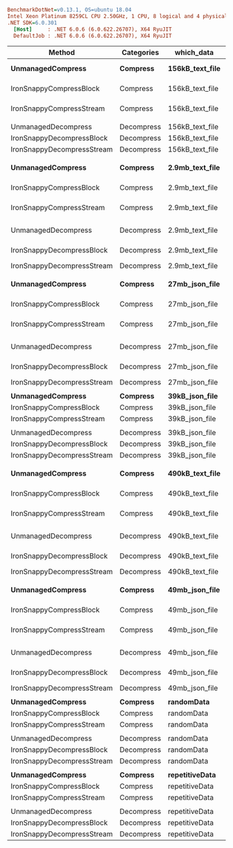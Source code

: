 ``` ini

BenchmarkDotNet=v0.13.1, OS=ubuntu 18.04
Intel Xeon Platinum 8259CL CPU 2.50GHz, 1 CPU, 8 logical and 4 physical cores
.NET SDK=6.0.301
  [Host]     : .NET 6.0.6 (6.0.622.26707), X64 RyuJIT
  DefaultJob : .NET 6.0.6 (6.0.622.26707), X64 RyuJIT


```
|                     Method | Categories |      which_data |             Mean |           Error |          StdDev |           Median | Ratio | RatioSD |     Gen 0 |   Gen 1 |   Gen 2 |    Allocated |
|--------------------------- |----------- |---------------- |-----------------:|----------------:|----------------:|-----------------:|------:|--------:|----------:|--------:|--------:|-------------:|
|          **UnmanagedCompress** |   **Compress** | **156kB_text_file** |   **2,199,110.3 ns** |    **18,072.81 ns** |    **16,905.32 ns** |   **2,188,275.1 ns** |  **1.00** |    **0.00** |         **-** |       **-** |       **-** |         **67 B** |
|    IronSnappyCompressBlock |   Compress | 156kB_text_file |   1,112,995.1 ns |     2,092.51 ns |     1,957.34 ns |   1,112,580.4 ns |  0.51 |    0.00 |   29.2969 | 25.3906 | 25.3906 |    186,680 B |
|   IronSnappyCompressStream |   Compress | 156kB_text_file |   1,533,256.2 ns |       773.64 ns |       723.67 ns |   1,533,205.8 ns |  0.70 |    0.01 |    3.9063 |       - |       - |     98,434 B |
|                            |            |                 |                  |                 |                 |                  |       |         |           |         |         |              |
|        UnmanagedDecompress | Decompress | 156kB_text_file |     948,126.5 ns |     3,845.81 ns |     3,597.37 ns |     949,432.7 ns |  1.00 |    0.00 |         - |       - |       - |         65 B |
|  IronSnappyDecompressBlock | Decompress | 156kB_text_file |     642,744.4 ns |     3,857.54 ns |     3,608.35 ns |     642,598.2 ns |  0.68 |    0.00 |   43.9453 | 43.9453 | 43.9453 |    152,537 B |
| IronSnappyDecompressStream | Decompress | 156kB_text_file |     472,625.7 ns |     1,608.80 ns |     1,504.87 ns |     472,407.2 ns |  0.50 |    0.00 |   42.9688 | 39.5508 | 39.5508 |    196,746 B |
|                            |            |                 |                  |                 |                 |                  |       |         |           |         |         |              |
|          **UnmanagedCompress** |   **Compress** | **2.9mb_text_file** |  **37,316,087.1 ns** |    **18,985.62 ns** |    **16,830.26 ns** |  **37,321,442.0 ns** |  **1.00** |    **0.00** |         **-** |       **-** |       **-** |        **122 B** |
|    IronSnappyCompressBlock |   Compress | 2.9mb_text_file |  18,015,289.1 ns |    36,559.22 ns |    34,197.52 ns |  18,023,357.5 ns |  0.48 |    0.00 |   62.5000 |       - |       - |  2,983,946 B |
|   IronSnappyCompressStream |   Compress | 2.9mb_text_file |  26,458,696.9 ns |    29,951.68 ns |    28,016.82 ns |  26,470,883.8 ns |  0.71 |    0.00 |   62.5000 |       - |       - |  1,475,722 B |
|                            |            |                 |                  |                 |                 |                  |       |         |           |         |         |              |
|        UnmanagedDecompress | Decompress | 2.9mb_text_file |  14,364,082.8 ns |    75,058.68 ns |    70,209.94 ns |  14,391,863.6 ns |  1.00 |    0.00 |         - |       - |       - |         77 B |
|  IronSnappyDecompressBlock | Decompress | 2.9mb_text_file |  10,417,282.6 ns |   207,547.14 ns |   297,657.91 ns |  10,419,912.7 ns |  0.72 |    0.02 |   62.5000 | 62.5000 | 62.5000 |  2,899,613 B |
| IronSnappyDecompressStream | Decompress | 2.9mb_text_file |     466,920.6 ns |       497.85 ns |       465.69 ns |     467,160.4 ns |  0.03 |    0.00 |    6.3477 |  2.9297 |  2.9297 |    196,722 B |
|                            |            |                 |                  |                 |                 |                  |       |         |           |         |         |              |
|          **UnmanagedCompress** |   **Compress** |  **27mb_json_file** | **206,921,978.6 ns** |    **57,833.32 ns** |    **51,267.73 ns** | **206,924,693.0 ns** |  **1.00** |    **0.00** |         **-** |       **-** |       **-** |      **1,699 B** |
|    IronSnappyCompressBlock |   Compress |  27mb_json_file | 105,670,092.4 ns |   345,688.28 ns |   323,357.03 ns | 105,427,976.0 ns |  0.51 |    0.00 |  600.0000 |       - |       - | 22,392,371 B |
|   IronSnappyCompressStream |   Compress |  27mb_json_file | 184,524,690.6 ns |    54,907.26 ns |    51,360.28 ns | 184,500,848.3 ns |  0.89 |    0.00 |  666.6667 |       - |       - | 13,609,429 B |
|                            |            |                 |                  |                 |                 |                  |       |         |           |         |         |              |
|        UnmanagedDecompress | Decompress |  27mb_json_file |  86,773,174.4 ns |    30,842.90 ns |    28,850.47 ns |  86,783,968.3 ns | 1.000 |    0.00 |         - |       - |       - |        200 B |
|  IronSnappyDecompressBlock | Decompress |  27mb_json_file |  59,314,864.3 ns |    42,812.54 ns |    37,952.20 ns |  59,312,364.7 ns | 0.684 |    0.00 |         - |       - |       - | 27,185,235 B |
| IronSnappyDecompressStream | Decompress |  27mb_json_file |     318,465.6 ns |       122.03 ns |       108.18 ns |     318,451.6 ns | 0.004 |    0.00 |    3.4180 |       - |       - |    196,720 B |
|                            |            |                 |                  |                 |                 |                  |       |         |           |         |         |              |
|          **UnmanagedCompress** |   **Compress** |  **39kB_json_file** |     **321,167.3 ns** |       **251.98 ns** |       **235.70 ns** |     **321,187.9 ns** |  **1.00** |    **0.00** |         **-** |       **-** |       **-** |         **64 B** |
|    IronSnappyCompressBlock |   Compress |  39kB_json_file |     127,813.8 ns |       309.09 ns |       289.12 ns |     127,866.8 ns |  0.40 |    0.00 |    2.6855 |       - |       - |     50,480 B |
|   IronSnappyCompressStream |   Compress |  39kB_json_file |     242,029.4 ns |       101.98 ns |        90.40 ns |     242,037.2 ns |  0.75 |    0.00 |    1.7090 |       - |       - |     32,848 B |
|                            |            |                 |                  |                 |                 |                  |       |         |           |         |         |              |
|        UnmanagedDecompress | Decompress |  39kB_json_file |      72,377.7 ns |        27.70 ns |        24.56 ns |      72,375.2 ns |  1.00 |    0.00 |         - |       - |       - |         64 B |
|  IronSnappyDecompressBlock | Decompress |  39kB_json_file |      40,386.1 ns |       359.75 ns |       336.51 ns |      40,469.9 ns |  0.56 |    0.00 |    2.0752 |  0.2441 |       - |     39,328 B |
| IronSnappyDecompressStream | Decompress |  39kB_json_file |     175,800.3 ns |       204.85 ns |       191.61 ns |     175,745.2 ns |  2.43 |    0.00 |   41.5039 | 41.5039 | 41.5039 |    196,748 B |
|                            |            |                 |                  |                 |                 |                  |       |         |           |         |         |              |
|          **UnmanagedCompress** |   **Compress** | **490kB_text_file** |   **7,894,963.3 ns** |     **3,315.33 ns** |     **3,101.16 ns** |   **7,893,666.5 ns** |  **1.00** |    **0.00** |         **-** |       **-** |       **-** |         **77 B** |
|    IronSnappyCompressBlock |   Compress | 490kB_text_file |   3,801,068.4 ns |     6,312.91 ns |     5,905.10 ns |   3,803,303.8 ns |  0.48 |    0.00 |   66.4063 | 54.6875 | 54.6875 |    581,941 B |
|   IronSnappyCompressStream |   Compress | 490kB_text_file |   5,106,133.7 ns |     3,555.37 ns |     3,151.74 ns |   5,105,885.1 ns |  0.65 |    0.00 |    7.8125 |       - |       - |    262,398 B |
|                            |            |                 |                  |                 |                 |                  |       |         |           |         |         |              |
|        UnmanagedDecompress | Decompress | 490kB_text_file |   3,413,957.0 ns |     2,596.35 ns |     2,428.63 ns |   3,414,878.9 ns |  1.00 |    0.00 |         - |       - |       - |         67 B |
|  IronSnappyDecompressBlock | Decompress | 490kB_text_file |   2,303,333.2 ns |     5,508.79 ns |     5,152.93 ns |   2,303,591.4 ns |  0.67 |    0.00 |   85.9375 | 85.9375 | 85.9375 |    482,177 B |
| IronSnappyDecompressStream | Decompress | 490kB_text_file |     502,769.0 ns |     1,882.48 ns |     1,760.87 ns |     502,704.7 ns |  0.15 |    0.00 |   32.2266 | 29.2969 | 29.2969 |    196,740 B |
|                            |            |                 |                  |                 |                 |                  |       |         |           |         |         |              |
|          **UnmanagedCompress** |   **Compress** |  **49mb_json_file** | **488,077,425.8 ns** |   **167,891.94 ns** |   **157,046.23 ns** | **488,024,832.0 ns** |  **1.00** |    **0.00** |         **-** |       **-** |       **-** |      **4,968 B** |
|    IronSnappyCompressBlock |   Compress |  49mb_json_file | 246,903,956.3 ns | 1,744,952.81 ns | 1,632,229.94 ns | 245,638,561.0 ns |  0.51 |    0.00 | 1000.0000 |       - |       - | 44,700,208 B |
|   IronSnappyCompressStream |   Compress |  49mb_json_file | 388,308,630.8 ns |   138,078.51 ns |   115,301.81 ns | 388,350,488.0 ns |  0.80 |    0.00 | 1000.0000 |       - |       - | 24,827,664 B |
|                            |            |                 |                  |                 |                 |                  |       |         |           |         |         |              |
|        UnmanagedDecompress | Decompress |  49mb_json_file | 191,231,693.8 ns |    41,860.16 ns |    39,156.02 ns | 191,231,000.3 ns | 1.000 |    0.00 |         - |       - |       - |      1,699 B |
|  IronSnappyDecompressBlock | Decompress |  49mb_json_file | 149,311,011.7 ns |    71,301.92 ns |    66,695.86 ns | 149,326,396.0 ns | 0.781 |    0.00 |         - |       - |       - | 49,556,352 B |
| IronSnappyDecompressStream | Decompress |  49mb_json_file |     365,333.3 ns |       114.29 ns |       106.91 ns |     365,342.8 ns | 0.002 |    0.00 |    3.4180 |       - |       - |    196,720 B |
|                            |            |                 |                  |                 |                 |                  |       |         |           |         |         |              |
|          **UnmanagedCompress** |   **Compress** |      **randomData** |       **4,761.9 ns** |        **15.67 ns** |        **13.89 ns** |       **4,761.9 ns** |  **1.00** |    **0.00** |         **-** |       **-** |       **-** |         **64 B** |
|    IronSnappyCompressBlock |   Compress |      randomData |       4,644.8 ns |        92.62 ns |       184.98 ns |       4,662.5 ns |  0.98 |    0.03 |    2.2812 |  0.0763 |       - |     42,872 B |
|   IronSnappyCompressStream |   Compress |      randomData |      36,432.8 ns |       233.12 ns |       194.67 ns |      36,493.4 ns |  7.65 |    0.05 |    1.7090 |       - |       - |     32,848 B |
|                            |            |                 |                  |                 |                 |                  |       |         |           |         |         |              |
|        UnmanagedDecompress | Decompress |      randomData |         465.0 ns |         2.88 ns |         2.70 ns |         463.4 ns |  1.00 |    0.00 |    0.0033 |       - |       - |         64 B |
|  IronSnappyDecompressBlock | Decompress |      randomData |       1,235.6 ns |        24.20 ns |        56.56 ns |       1,237.7 ns |  2.70 |    0.12 |    0.5379 |  0.0191 |       - |     10,072 B |
| IronSnappyDecompressStream | Decompress |      randomData |      45,840.1 ns |        36.70 ns |        34.33 ns |      45,839.0 ns | 98.59 |    0.54 |   41.6260 | 41.6260 | 41.6260 |    196,748 B |
|                            |            |                 |                  |                 |                 |                  |       |         |           |         |         |              |
|          **UnmanagedCompress** |   **Compress** |  **repetitiveData** |       **6,122.6 ns** |        **51.47 ns** |        **45.63 ns** |       **6,131.0 ns** |  **1.00** |    **0.00** |         **-** |       **-** |       **-** |         **64 B** |
|    IronSnappyCompressBlock |   Compress |  repetitiveData |      17,005.8 ns |       330.06 ns |       338.95 ns |      17,036.1 ns |  2.78 |    0.06 |    1.7700 |       - |       - |     33,344 B |
|   IronSnappyCompressStream |   Compress |  repetitiveData |      47,596.6 ns |       160.22 ns |       149.87 ns |      47,622.4 ns |  7.77 |    0.07 |    1.7090 |       - |       - |     32,848 B |
|                            |            |                 |                  |                 |                 |                  |       |         |           |         |         |              |
|        UnmanagedDecompress | Decompress |  repetitiveData |      10,879.5 ns |        86.16 ns |        80.59 ns |      10,819.8 ns |  1.00 |    0.00 |         - |       - |       - |         64 B |
|  IronSnappyDecompressBlock | Decompress |  repetitiveData |      14,728.4 ns |        82.72 ns |        77.38 ns |      14,747.3 ns |  1.35 |    0.01 |    0.5341 |  0.0153 |       - |     10,072 B |
| IronSnappyDecompressStream | Decompress |  repetitiveData |      58,498.7 ns |        32.57 ns |        30.46 ns |      58,494.8 ns |  5.38 |    0.04 |   41.6260 | 41.6260 | 41.6260 |    196,748 B |
